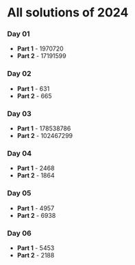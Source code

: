 # All solutions of 2024

### Day 01

- **Part 1** - 1970720
- **Part 2** - 17191599

### Day 02

- **Part 1** - 631
- **Part 2** - 665

### Day 03

- **Part 1** - 178538786
- **Part 2** - 102467299

### Day 04

- **Part 1** - 2468
- **Part 2** - 1864

### Day 05

- **Part 1** - 4957
- **Part 2** - 6938

### Day 06

- **Part 1** - 5453
- **Part 2** - 2188
